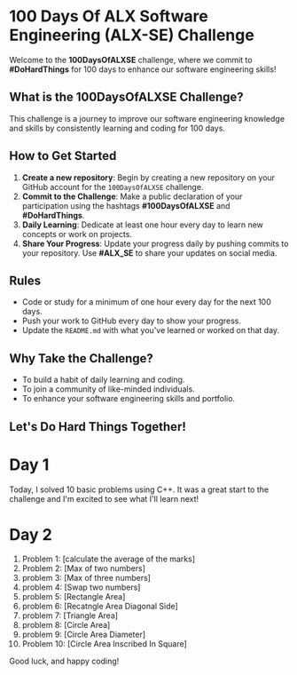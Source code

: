 # 100 Days Of ALX Software Engineering (ALX-SE) Challenge

Welcome to the **100DaysOfALXSE** challenge, where we commit to **#DoHardThings** for 100 days to enhance our software engineering skills!

## What is the 100DaysOfALXSE Challenge?

This challenge is a journey to improve our software engineering knowledge and skills by consistently learning and coding for 100 days.

## How to Get Started

1. **Create a new repository**: Begin by creating a new repository on your GitHub account for the `100DaysOfALXSE` challenge.
2. **Commit to the Challenge**: Make a public declaration of your participation using the hashtags **#100DaysOfALXSE** and **#DoHardThings**.
3. **Daily Learning**: Dedicate at least one hour every day to learn new concepts or work on projects.
4. **Share Your Progress**: Update your progress daily by pushing commits to your repository. Use **#ALX_SE** to share your updates on social media.

## Rules

- Code or study for a minimum of one hour every day for the next 100 days.
- Push your work to GitHub every day to show your progress.
- Update the `README.md` with what you've learned or worked on that day.

## Why Take the Challenge?

- To build a habit of daily learning and coding.
- To join a community of like-minded individuals.
- To enhance your software engineering skills and portfolio.

## Let's Do Hard Things Together!

# Day 1

Today, I solved 10 basic problems using C++. It was a great start to the challenge and I'm excited to see what I'll learn next!

# Day 2

1. Problem 1: [calculate the average of the marks]
2. Problem 2: [Max of two numbers]
3. problem 3: [Max of three numbers]
4. problem 4: [Swap two numbers]
5. problem 5: [Rectangle Area]
6. problem 6: [Recatngle Area Diagonal Side]
7. problem 7: [Triangle Area]
8. problem 8: [Circle Area]
9. problem 9: [Circle Area Diameter]
10. Problem 10: [Circle Area Inscribed In Square]

Good luck, and happy coding!
